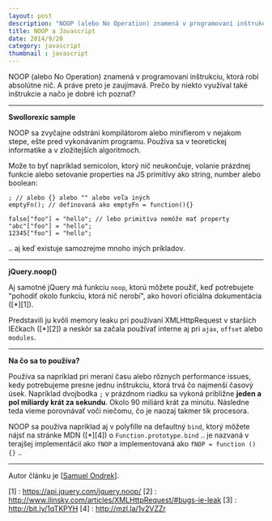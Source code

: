 ```yaml
---
layout: post
description: "NOOP (alebo No Operation) znamená v programovaní inštrukciu, ktorá robí absolútne nič. A práve preto je …"
title: NOOP a Javascript
date: 2014/9/20
category: javascript
thumbnail : javascript
---
```


NOOP (alebo No Operation) znamená v programovaní inštrukciu, ktorá robí absolútne nič.
A práve preto je zaujímavá. Prečo by niekto využíval také inštrukcie a načo je dobré ich poznať?

---

**Swollorexic sample**

NOOP sa zvyčajne odstráni kompilátorom alebo minifierom v nejakom stepe, ešte pred vykonávaním
programu. Používa sa v teoretickej informatike a v zložitejších algoritmoch.

Može to byť napríklad semicolon, ktorý nič neukončuje, volanie prázdnej funkcie alebo setovanie
properties na JS primitívy ako string, number alebo boolean:

    ; // alebo {} alebo "" alebo veľa iných
    emptyFn(); // definovaná ako emptyFn = function(){}

    false["foo"] = "hello"; // lebo primitíva nemôže mať property
    "abc"["foo"] = "hello";
    12345["foo"] = "hello";

.. aj keď existuje samozrejme mnoho iných príkladov.

---

**jQuery.noop()**

Aj samotné jQuery má funkciu `noop`, ktorú môžete použiť, keď potrebujete "pohodiť okolo funkciu,
ktorá nič nerobí", ako hovorí oficiálna dokumentácia ([*][1]).

Predstavili ju kvôli memory leaku pri používaní XMLHttpRequest v starších IEčkach ([*][2]) a neskôr
sa začala používať interne aj pri `ajax`, `offset` alebo `modules`.

---

**Na čo sa to používa?**

Používa sa napríklad pri meraní času alebo rôznych performance issues, kedy potrebujeme presne jednu
inštrukciu, ktorá trvá čo najmenší časový úsek. Napríklad dvojbodka `;` v prázdnom riadku sa vykoná
približne **jeden a pol miliardy krát za sekundu**. Okolo 90 miliárd krát za minútu. Následne teda
vieme porovnávať voči niečomu, čo je naozaj takmer tik procesora.

NOOP sa používa napríklad aj v polyfille na defaultný `bind`, ktorý môžete nájsť na stránke MDN ([*][4])
o `Function.prototype.bind` .. je nazvaná v terajšej implementácií ako `fNOP` a implementovaná ako
`fNOP = function () {}` ..

---

Autor článku je [[Samuel Ondrek](https://twitter.com/ondrek)].


 [1] : https://api.jquery.com/jquery.noop/
 [2] : http://www.ilinsky.com/articles/XMLHttpRequest/#bugs-ie-leak
 [3] : http://bit.ly/1qTKPYH
 [4] : http://mzl.la/1v2VZZr